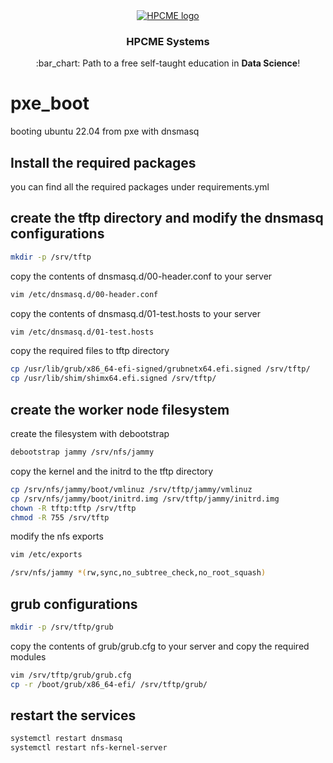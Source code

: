 <div align="center" style="text-align: center">
<a href="http://hpcme.com">
<img src="http://hpcme.com/wp-content/uploads/2021/10/cropped-Logo-HPCME-Systems-72x50.jpg" alt="HPCME logo"/>
</a>
<h3>HPCME Systems</h3>
<p>
  :bar_chart: Path to a free self-taught education in <strong>Data Science</strong>!
</p>
</div>

# pxe_boot
 booting ubuntu 22.04 from pxe with dnsmasq
## Install the required packages
you can find all the required packages under requirements.yml
## create the tftp directory and modify the dnsmasq configurations
```bash
mkdir -p /srv/tftp
```
copy the contents of dnsmasq.d/00-header.conf to your server
```bash
vim /etc/dnsmasq.d/00-header.conf
```
copy the contents of dnsmasq.d/01-test.hosts to your server
```bash
vim /etc/dnsmasq.d/01-test.hosts
```
copy the required files to tftp directory
```bash
cp /usr/lib/grub/x86_64-efi-signed/grubnetx64.efi.signed /srv/tftp/
cp /usr/lib/shim/shimx64.efi.signed /srv/tftp/
```
## create the worker node filesystem
create the filesystem with debootstrap
```bash
debootstrap jammy /srv/nfs/jammy
```
copy the kernel and the initrd to the tftp directory
```bash
cp /srv/nfs/jammy/boot/vmlinuz /srv/tftp/jammy/vmlinuz
cp /srv/nfs/jammy/boot/initrd.img /srv/tftp/jammy/initrd.img
chown -R tftp:tftp /srv/tftp
chmod -R 755 /srv/tftp
```
modify the nfs exports
```bash
vim /etc/exports
```
```bash
/srv/nfs/jammy *(rw,sync,no_subtree_check,no_root_squash)
```
## grub configurations
```bash
mkdir -p /srv/tftp/grub
```
copy the contents of grub/grub.cfg to your server and copy the required modules
``` bash
vim /srv/tftp/grub/grub.cfg
cp -r /boot/grub/x86_64-efi/ /srv/tftp/grub/
```
## restart the services
```bash
systemctl restart dnsmasq
systemctl restart nfs-kernel-server
```

